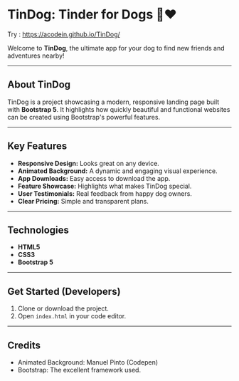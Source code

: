 # TinDog: Tinder for Dogs 🐶❤️

Try : https://acodein.github.io/TinDog/

Welcome to **TinDog**, the ultimate app for your dog to find new friends and adventures nearby!

---

## About TinDog

TinDog is a project showcasing a modern, responsive landing page built with **Bootstrap 5**. It highlights how quickly beautiful and functional websites can be created using Bootstrap's powerful features.

---

## Key Features

* **Responsive Design:** Looks great on any device.
* **Animated Background:** A dynamic and engaging visual experience.
* **App Downloads:** Easy access to download the app.
* **Feature Showcase:** Highlights what makes TinDog special.
* **User Testimonials:** Real feedback from happy dog owners.
* **Clear Pricing:** Simple and transparent plans.

---

## Technologies

* **HTML5**
* **CSS3**
* **Bootstrap 5**

---

## Get Started (Developers)

1.  Clone or download the project.
2.  Open `index.html` in your code editor.

---

## Credits

* Animated Background: Manuel Pinto (Codepen)
* Bootstrap: The excellent framework used.
